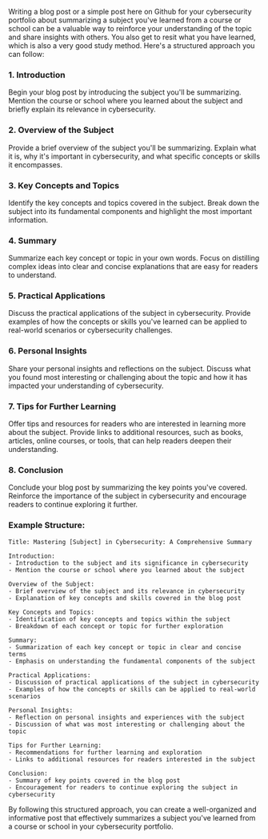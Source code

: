 Writing a blog post or a simple post here on Github for your cybersecurity portfolio about summarizing a subject you've learned from a course or school can be a valuable way to reinforce your understanding of the topic and share insights with others. 
You also get to resit what you have learned, which is also a very good study method. Here's a structured approach you can follow:

### 1. Introduction
Begin your blog post by introducing the subject you'll be summarizing. Mention the course or school where you learned about the subject and briefly explain its relevance in cybersecurity.

### 2. Overview of the Subject
Provide a brief overview of the subject you'll be summarizing. Explain what it is, why it's important in cybersecurity, and what specific concepts or skills it encompasses.

### 3. Key Concepts and Topics
Identify the key concepts and topics covered in the subject. Break down the subject into its fundamental components and highlight the most important information.

### 4. Summary
Summarize each key concept or topic in your own words. Focus on distilling complex ideas into clear and concise explanations that are easy for readers to understand.

### 5. Practical Applications
Discuss the practical applications of the subject in cybersecurity. Provide examples of how the concepts or skills you've learned can be applied to real-world scenarios or cybersecurity challenges.

### 6. Personal Insights
Share your personal insights and reflections on the subject. Discuss what you found most interesting or challenging about the topic and how it has impacted your understanding of cybersecurity.

### 7. Tips for Further Learning
Offer tips and resources for readers who are interested in learning more about the subject. Provide links to additional resources, such as books, articles, online courses, or tools, that can help readers deepen their understanding.

### 8. Conclusion
Conclude your blog post by summarizing the key points you've covered. Reinforce the importance of the subject in cybersecurity and encourage readers to continue exploring it further.

### Example Structure:
```
Title: Mastering [Subject] in Cybersecurity: A Comprehensive Summary

Introduction:
- Introduction to the subject and its significance in cybersecurity
- Mention the course or school where you learned about the subject

Overview of the Subject:
- Brief overview of the subject and its relevance in cybersecurity
- Explanation of key concepts and skills covered in the blog post

Key Concepts and Topics:
- Identification of key concepts and topics within the subject
- Breakdown of each concept or topic for further exploration

Summary:
- Summarization of each key concept or topic in clear and concise terms
- Emphasis on understanding the fundamental components of the subject

Practical Applications:
- Discussion of practical applications of the subject in cybersecurity
- Examples of how the concepts or skills can be applied to real-world scenarios

Personal Insights:
- Reflection on personal insights and experiences with the subject
- Discussion of what was most interesting or challenging about the topic

Tips for Further Learning:
- Recommendations for further learning and exploration
- Links to additional resources for readers interested in the subject

Conclusion:
- Summary of key points covered in the blog post
- Encouragement for readers to continue exploring the subject in cybersecurity
```

By following this structured approach, you can create a well-organized and informative post that effectively summarizes a subject you've learned from a course or school in your cybersecurity portfolio.

